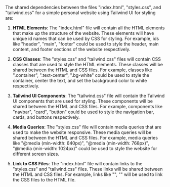 The shared dependencies between the files "index.html", "styles.css", and "tailwind.css" for a simple personal website using Tailwind UI for styling are:

1. **HTML Elements**: The "index.html" file will contain all the HTML elements that make up the structure of the website. These elements will have unique id names that can be used by CSS for styling. For example, ids like "header", "main", "footer" could be used to style the header, main content, and footer sections of the website respectively.

2. **CSS Classes**: The "styles.css" and "tailwind.css" files will contain CSS classes that are used to style the HTML elements. These classes will be shared between the HTML and CSS files. For example, classes like ".container", ".text-center", ".bg-white" could be used to style the container, center the text, and set the background color to white respectively.

3. **Tailwind UI Components**: The "tailwind.css" file will contain the Tailwind UI components that are used for styling. These components will be shared between the HTML and CSS files. For example, components like "navbar", "card", "button" could be used to style the navigation bar, cards, and buttons respectively.

4. **Media Queries**: The "styles.css" file will contain media queries that are used to make the website responsive. These media queries will be shared between the HTML and CSS files. For example, media queries like "@media (min-width: 640px)", "@media (min-width: 768px)", "@media (min-width: 1024px)" could be used to style the website for different screen sizes.

5. **Link to CSS Files**: The "index.html" file will contain links to the "styles.css" and "tailwind.css" files. These links will be shared between the HTML and CSS files. For example, links like "<link rel="stylesheet" href="styles.css">", "<link rel="stylesheet" href="tailwind.css">" will be used to link the CSS files to the HTML file.